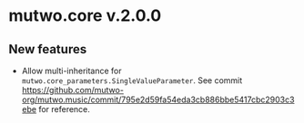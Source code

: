 # mutwo.core v.2.0.0

## New features
- Allow multi-inheritance for `mutwo.core_parameters.SingleValueParameter`. See commit https://github.com/mutwo-org/mutwo.music/commit/795e2d59fa54eda3cb886bbe5417cbc2903c3ebe for reference.

